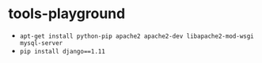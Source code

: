 # tools-playground

* `apt-get install python-pip apache2 apache2-dev libapache2-mod-wsgi mysql-server`
* `pip install django==1.11`
